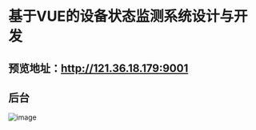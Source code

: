 # 基于VUE的设备状态监测系统设计与开发

## 预览地址：http://121.36.18.179:9001

## 后台

![image](https://github.com/replay1314/Equipment-Vue/blob/main/image/background.png)
